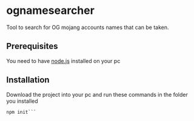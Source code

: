 # ognamesearcher
Tool to search for OG mojang accounts names that can be taken.
## Prerequisites
You need to have [node.js](https://nodejs.org/en/) installed on your pc
## Installation
Download the project into your pc and run these commands in the folder you installed
```
npm init```
